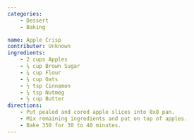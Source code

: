 ```yaml
---
categories: 
    - Dessert 
    - Baking

name: Apple Crisp
contributer: Unknown
ingredients:
    - 2 cups Apples
    - ¾ cup Brown Sugar
    - ¾ cup Flour
    - ¾ cup Oats
    - ½ tsp Cinnamon
    - ¼ tsp Nutmeg
    - ½ cup Butter
directions:
    - Put pealed and cored apple slices into 8x8 pan.
    - Mix remaining ingredients and put on top of apples.
    - Bake 350 for 30 to 40 minutes.
---
```

